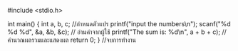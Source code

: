 #include <stdio.h>

int main() {
    int a, b, c; //กำหนดตัวแปร
    printf("input the numbers\n");
    scanf("%d %d %d", &a, &b, &c); // อ่านค่าจากผู้ใช้
    printf("The sum is: %d\n", a + b + c); //คำนวณผลรวมและแสดงผล
    return 0;
} //จบการทำงาน
